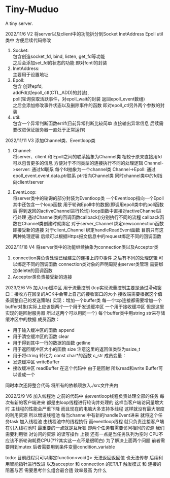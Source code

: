 # Tiny-Muduo
A tiny server.



2022/11/6 V2
将server以及client中的功能拆分到Socket InetAddress Epoll util类中 方便后续代码修改
1. Socket:<br>
    包含创造socket_fd, bind, listen, get_fd等功能  
    之后会添加set_fd的状态的功能 即对fcntl的封装  
2. InetAddress:<br>
    主要用于设置地址  
3. Epoll:<br>
    包含
    创建epfd,   
    addFd(对epoll_ctl(CTL_ADD)的封装),   
    poll(轮询获取活跃事件，对epoll_wait的封装 返回epoll_event数组)  
    之后会添加修改事件状态以及删除事件的函数 即对epoll_ctl另外两个参数的封装  
4. util:<br>
    包含一个异常判断函数errif(目前异常判断比较简单 直接输出异常信息 后续需要改进保证服务器一直处于正常运作)  

2022/11/11 V3
添加Channel类、Eventloop类
1. Channel:<br>
    将server、client 和 Epoll之间的联系抽象为Channel类 相较于原来直接用fd可以包含更多的信息 方便对于不同类型的连接执行不同的处理逻辑
    Channel->server: 通过fd联系 每个fd抽象为一个channel类
    Channel->Epoll: 通过epoll_event.event.data.ptr联系 ptr指向Channel类 同时channel类中的fd指向client/server

2. EventLoop:<br>
    将server类中的轮询的部分封装为Eventloop类 一个Eventloop指向一个Epoll
    其中还包含一个loop函数 用于轮询Epoll中的数据(即调用epoll类中的poll函数后 得到返回的activeChannel进行轮询)
    loop函数中直接对activeChannel进行处理 通过Channel类的回调函数callback()分别执行不同的流程
    callback函数在Channel类创建时就绑定 对于server_Channel 绑定newconnection函数 即接受新的连接 
    对于client_Channel 绑定handleReadEvent函数 目前只有这两种处理逻辑 后续可以根据Https报文信息中的request绑定不同的回调函数

2022/11/18 V4
将server类中的功能继续抽象为connection类以及Acceptor类
1. conncetion类负责处理已经建立的连接上的IO事件 之后有不同的处理逻辑 可以绑定不同的回调函数 connection类对象的声明周期由server类管理 需要绑定delete的回调函数
2. Acceptor类负责接受新的连接 

2023/2/6 V5
加入tcp缓冲区 用于流量控制 (tcp实现流量控制主要是通过滑动窗口：接收方在回复的ACK中会带上自己的接收窗口的大小 接收端需要根据这个值条调整自己的发送策略)
实现：增加一个buffer类 每一个tcp连接都需要增加一个buffer对象(实际上应该是两个一个用于发送缓冲区 一个用于接收缓冲区 但是这里实现的是回射服务器 所以这两个可以用同一个)
每个buffer类中用string str来存储缓冲区中的数据
成员函数：
- 用于输入缓冲区的函数 append
- 用于清空缓冲区的函数 clear
- 用于得到其中一行的数据的函数 getline
- 用于返回缓冲区大小的函数 size 注意这里的返回值类型为ssize_t
- 用于将string 转化为 const char*的函数 c_str
成员变量：
- 发送缓冲区 writeBuffer
- 接收缓冲区 readBuffer
在这个代码中 由于是回射 所以read和write Buffer可以设成一个

同时本次还将整合代码 将所有的依赖项放入./src文件夹内

2022/2/9 V6
加入线程池 之前的代码中 由eventloop线程负责处理全部的任务 每次有新的客户端进来 都是由loop线程进行轮询并处理的 这样当客户端访问量增大时 主线程的性能会严重下降 而且现在的电脑大多支持多线程 这样就没有最大限度的利用资源 所以增设线程池 每当channel中有新的handleEvent进来 就将这个任务task 加入线程池 由线程池中的线程执行 而eventloop线程 就只负责连接客户端 
在引入线程池时 最重要的一点就是互斥锁 即两个任务若需要访问相同的资源 我们需要利用锁 对访问的资源 的读写操作 上锁
还有一点是当任务队列为空时 CPU不应该不断轮询耗费CPU(???其实这一点不是很明白) 
为了解决上面两个问题 前者需要用到mutex 后者需要用到条件变量condition_variable

todo: 目前线程只可以绑定function<void()> 无法返回返回值 也无法传参 后续利用智能指针进行改进
以及acceptor 和 connection 的ET/LT 触发模式  和 连接的阻塞与否 需要思考什么组合最合适 效率最高 为什么
